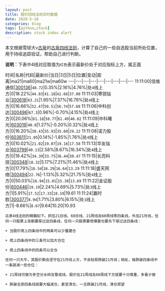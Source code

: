 ```yaml
---
layout: post
title: 股价四线法则实时数据
date: 2020-5-10
categories: blog
tags: [python,stock]
description: stock index alert
---
```



本文根据雪球大v[古泉](https://xueqiu.com/u/7148646888)的[古泉四线法则](https://xueqiu.com/7148646888/130498192)，计算了自己的一些自选股当前所处位置，用于持续追踪验证，帮助自己进行判断。

**说明**：下表中4线对应取值为`红色`表示最新价处于对应指标上方，属正面

时间|名称|代码|最新价|当日|3日|5日|位置|变动|距离|ma21|ma60|ma21w|ma60w
---|---|---|---|---|---|---|---|---
11:11:00|信维通信|[300136](https://xueqiu.com/S/SZ300136)|`48.72`|0.35%|2.16%|4.76%|处`4`线上方|0|18.22%|`44.83`|`41.18`|`42.66`|`37.00`
11:11:03|寒锐钴业|[300618](https://xueqiu.com/S/SZ300618)|`63.21`|1.95%|7.37%|16.79%|处`4`线上方|0|16.66%|`52.47`|`50.51`|`56.74`|`57.68`
11:11:06|中科创达|[300496](https://xueqiu.com/S/SZ300496)|`67.3`|0.96%|-0.70%|4.15%|处`4`线上方|0|20.06%|`61.18`|`58.77`|`61.49`|`46.02`
11:11:09|中科曙光|[603019](https://xueqiu.com/S/SH603019)|`40.0`|1.27%|-0.20%|0.32%|处`4`线上方|0|16.20%|`38.43`|`35.93`|`35.60`|`29.22`
11:11:08|诺力股份|[603611](https://xueqiu.com/S/SH603611)|`21.05`|0.14%|-1.85%|1.76%|处`4`线上方|0|10.02%|`21.02`|`19.07`|`19.16`|`17.58`
11:11:13|华友钴业|[603799](https://xueqiu.com/S/SH603799)|`40.13`|2.58%|8.67%|16.34%|处`4`线上方|0|19.42%|`34.39`|`33.75`|`36.44`|`30.47`
11:11:15|长亮科技|[300348](https://xueqiu.com/S/SZ300348)|`18.32`|5.17%|7.21%|11.46%|处`4`线上方|0|17.79%|`16.54`|`16.29`|`16.64`|`13.29`
11:11:18|盛天网络|[300494](https://xueqiu.com/S/SZ300494)|`22.76`|-1.13%|5.32%|21.75%|处`4`线上方|0|50.03%|`16.94`|`15.01`|`15.38`|`13.69`
11:11:22|金证股份|[600446](https://xueqiu.com/S/SH600446)|`19.19`|2.24%|4.69%|5.73%|处`3`线上方|1|5.91%|`17.52`|`17.33`|`18.19`|19.61
11:11:24|赢时胜|[300377](https://xueqiu.com/S/SZ300377)|`8.94`|1.71%|3.80%|6.15%|处`1`线上方|1|-8.66%|`8.67`|9.64|10.20|10.93

```
古泉4线法则的精髓如下。抓住21日线、60日线、21周线及60周线等四条线，外加21月线，任何一只股票上涨都要穿过这四条线，任何一只股票要想爆雷也要先下穿过这四条线：

+ 当股价爬上四条线中的两条可以少量建仓

+ 爬上四条线中的三条可以加大仓位

+ 爬上四条线中的四条可以全仓

任何一只大牛，其股价都会坚守在21月线上方，不会轻易跌破21月线；相反，每跌破四条线中一条就减一些仓位：

+ 21周线可做为多空分水岭及警戒线，股价在21周线及60周线下方就要十分慎重，多看少做

+ 跌破全部四条线就要大幅减仓，甚至清仓，一旦跌破21月线，清仓观望
```